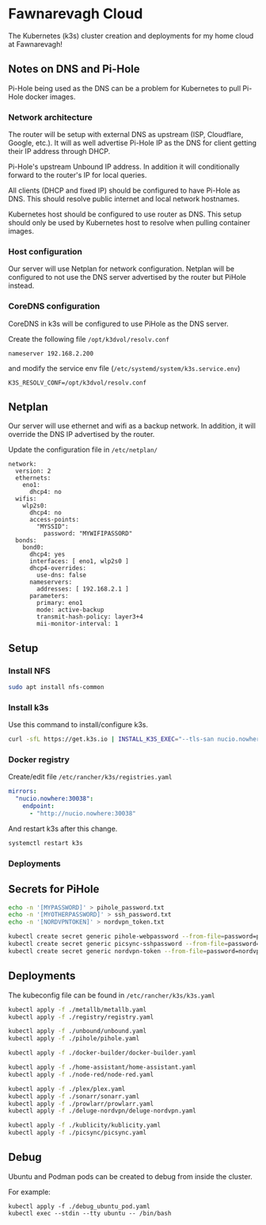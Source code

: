 # Fawnarevagh Cloud

The Kubernetes (k3s) cluster creation and deployments for my home cloud at Fawnarevagh!

## Notes on DNS and Pi-Hole

Pi-Hole being used as the DNS can be a problem for Kubernetes to pull Pi-Hole docker images.

### Network architecture

The router will be setup with external DNS as upstream (ISP, Cloudflare, Google, etc.).
It will as well advertise Pi-Hole IP as the DNS for client getting their IP address through DHCP.

Pi-Hole's upstream Unbound IP address.
In addition it will conditionally forward to the router's IP for local queries.

All clients (DHCP and fixed IP) should be configured to have Pi-Hole as DNS.
This should resolve public internet and local network hostnames.

Kubernetes host should be configured to use router as DNS.
This setup should only be used by Kubernetes host to resolve when pulling container images.

### Host configuration

Our server will use Netplan for network configuration.
Netplan will be configured to not use the DNS server advertised by the router but PiHole instead.

### CoreDNS configuration

CoreDNS in k3s will be configured to use PiHole as the DNS server.

Create the following file `/opt/k3dvol/resolv.conf`

```
nameserver 192.168.2.200
```

and modify the service env file (`/etc/systemd/system/k3s.service.env`)

```
K3S_RESOLV_CONF=/opt/k3dvol/resolv.conf
```

## Netplan

Our server will use ethernet and wifi as a backup network.
In addition, it will override the DNS IP advertised by the router.

Update the configuration file in `/etc/netplan/`

```
network:
  version: 2
  ethernets:
    eno1:
      dhcp4: no
  wifis:
    wlp2s0:
      dhcp4: no
      access-points:
        "MYSSID":
          password: "MYWIFIPASSORD"
  bonds:
    bond0:
      dhcp4: yes
      interfaces: [ eno1, wlp2s0 ]
      dhcp4-overrides:
        use-dns: false
      nameservers:
        addresses: [ 192.168.2.1 ]
      parameters:
        primary: eno1
        mode: active-backup
        transmit-hash-policy: layer3+4
        mii-monitor-interval: 1

```

## Setup

### Install NFS

```bash
sudo apt install nfs-common
```

### Install k3s

Use this command to install/configure k3s.
```bash
curl -sfL https://get.k3s.io | INSTALL_K3S_EXEC="--tls-san nucio.nowhere -disable servicelb --disable traefik --disable metrics-server" sh -s 
```

### Docker registry

Create/edit file `/etc/rancher/k3s/registries.yaml`

```yaml
mirrors:
  "nucio.nowhere:30038":
    endpoint:
      - "http://nucio.nowhere:30038"
```

And restart k3s after this change.

```bash 
systemctl restart k3s
```

### Deployments

## Secrets for PiHole

```bash
echo -n '[MYPASSWORD]' > pihole_password.txt
echo -n '[MYOTHERPASSWORD]' > ssh_password.txt
echo -n '[NORDVPNTOKEN]' > nordvpn_token.txt

kubectl create secret generic pihole-webpassword --from-file=password=pihole_password.txt
kubectl create secret generic picsync-sshpassword --from-file=password=ssh_password.txt
kubectl create secret generic nordvpn-token --from-file=password=nordvpn_token.txt
```

## Deployments

The kubeconfig file can be found in `/etc/rancher/k3s/k3s.yaml`

```bash
kubectl apply -f ./metallb/metallb.yaml
kubectl apply -f ./registry/registry.yaml

kubectl apply -f ./unbound/unbound.yaml
kubectl apply -f ./pihole/pihole.yaml

kubectl apply -f ./docker-builder/docker-builder.yaml

kubectl apply -f ./home-assistant/home-assistant.yaml
kubectl apply -f ./node-red/node-red.yaml

kubectl apply -f ./plex/plex.yaml
kubectl apply -f ./sonarr/sonarr.yaml
kubectl apply -f ./prowlarr/prowlarr.yaml
kubectl apply -f ./deluge-nordvpn/deluge-nordvpn.yaml

kubectl apply -f ./kublicity/kublicity.yaml
kubectl apply -f ./picsync/picsync.yaml
```

## Debug

Ubuntu and Podman pods can be created to debug from inside the cluster.

For example:
```
kubectl apply -f ./debug_ubuntu_pod.yaml
kubectl exec --stdin --tty ubuntu -- /bin/bash
```
